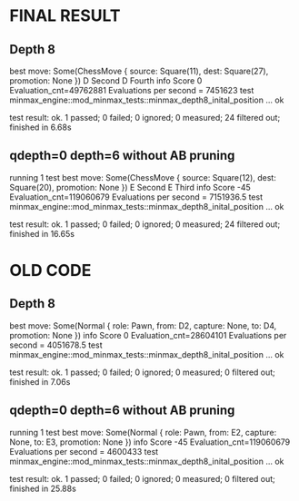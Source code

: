 # FINAL RESULT

## Depth 8
best move: Some(ChessMove { source: Square(11), dest: Square(27), promotion: None })
D Second
D Fourth
info Score 0
Evaluation_cnt=49762881
Evaluations per second = 7451623
test minmax_engine::mod_minmax_tests::minmax_depth8_inital_position ... ok

test result: ok. 1 passed; 0 failed; 0 ignored; 0 measured; 24 filtered out; finished in 6.68s

## qdepth=0 depth=6 without AB pruning
running 1 test
best move: Some(ChessMove { source: Square(12), dest: Square(20), promotion: None })
E Second
E Third
info Score -45
Evaluation_cnt=119060679
Evaluations per second = 7151936.5
test minmax_engine::mod_minmax_tests::minmax_depth8_inital_position ... ok

test result: ok. 1 passed; 0 failed; 0 ignored; 0 measured; 24 filtered out; finished in 16.65s

# OLD CODE

## Depth 8
best move: Some(Normal { role: Pawn, from: D2, capture: None, to: D4, promotion: None })
info Score 0
Evaluation_cnt=28604101
Evaluations per second = 4051678.5
test minmax_engine::mod_minmax_tests::minmax_depth8_inital_position ... ok

test result: ok. 1 passed; 0 failed; 0 ignored; 0 measured; 0 filtered out; finished in 7.06s

## qdepth=0 depth=6 without AB pruning
running 1 test
best move: Some(Normal { role: Pawn, from: E2, capture: None, to: E3, promotion: None })
info Score -45
Evaluation_cnt=119060679
Evaluations per second = 4600433
test minmax_engine::mod_minmax_tests::minmax_depth8_inital_position ... ok

test result: ok. 1 passed; 0 failed; 0 ignored; 0 measured; 0 filtered out; finished in 25.88s